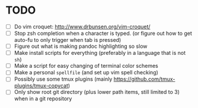 TODO
====

* [ ] Do vim croquet: http://www.drbunsen.org/vim-croquet/
* [ ] Stop zsh completion when a character is typed.  (or figure out how to get auto-fu to only trigger when tab is pressed)
* [ ] Figure out what is making pandoc highlighting so slow
* [ ] Make install scripts for everything (preferably in a language that is not `sh`)
* [ ] Make a script for easy changing of terminal color schemes
* [ ] Make a personal `spellfile` (and set up vim spell checking)
* [ ] Possibly use some tmux plugins (mainly https://github.com/tmux-plugins/tmux-copycat)
* [ ] Only show root git directory (plus lower path items, still limited to 3) when in a git repository
